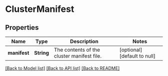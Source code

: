 # ClusterManifest

## Properties
Name | Type | Description | Notes
------------ | ------------- | ------------- | -------------
**manifest** | **String** | The contents of the cluster manifest file. | [optional] [default to null]

[[Back to Model list]](../README.md#documentation-for-models) [[Back to API list]](../README.md#documentation-for-api-endpoints) [[Back to README]](../README.md)


